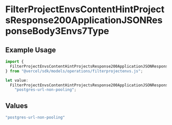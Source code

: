 # FilterProjectEnvsContentHintProjectsResponse200ApplicationJSONResponseBody3Envs7Type

## Example Usage

```typescript
import {
  FilterProjectEnvsContentHintProjectsResponse200ApplicationJSONResponseBody3Envs7Type,
} from "@vercel/sdk/models/operations/filterprojectenvs.js";

let value:
  FilterProjectEnvsContentHintProjectsResponse200ApplicationJSONResponseBody3Envs7Type =
    "postgres-url-non-pooling";
```

## Values

```typescript
"postgres-url-non-pooling"
```
